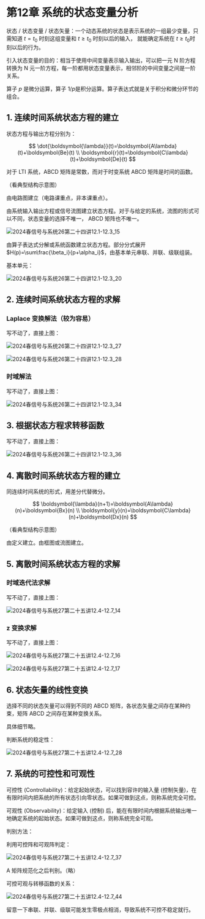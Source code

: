 # 第12章 系统的状态变量分析

状态 / 状态变量 / 状态矢量：一个动态系统的状态是表示系统的一组最少变量，只需知道 $t=t_0$ 时刻这组变量和 $t\geqslant t_0$ 时刻以后的输入， 就能确定系统在 $t\geqslant t_0$​ 时刻以后的行为。

引入状态变量的目的：相当于使用中间变量表示输入输出，可以把一元 N 阶方程转换为 N 元一阶方程，每一阶都用状态变量表示，相邻阶的中间变量之间是一阶关系。

算子 $p$ 是微分运算，算子 $1/p$​ 是积分运算。算子表达式就是关于积分和微分环节的组合。

## 1. 连续时间系统状态方程的建立

状态方程与输出方程分别为：

$$
\dot{\boldsymbol{\lambda}}(t)=\boldsymbol{A\lambda}(t)+\boldsymbol{Be}(t)
\\
\boldsymbol{r}(t)=\boldsymbol{C\lambda}(t)+\boldsymbol{De}(t)
$$

对于 LTI 系统，ABCD 矩阵是常数，而对于时变系统 ABCD 矩阵是时间的函数。

（看典型结构示意图）

由电路图建立（电路课重点，非本课重点）。

由系统输入输出方程或信号流图建立状态方程。对于与给定的系统，流图的形式可以不同，状态变量的选择不唯一， ABCD 矩阵也不唯一。

![2024春信号与系统26第二十四讲12.1-12.3_15](../../assets/images/course_notes/signal_system/ch12_img1.png)

由算子表达式分解或系统函数建立状态方程。部分分式展开 $H(p)=\sum\frac{\beta_i}{p+\alpha_i}$​ ，由基本单元串联、并联、级联组装。

基本单元：

![2024春信号与系统26第二十四讲12.1-12.3_20](../../assets/images/course_notes/signal_system/ch12_img2.png)

## 2. 连续时间系统状态方程的求解

### Laplace 变换解法（较为容易）

写不动了，直接上图：

![2024春信号与系统26第二十四讲12.1-12.3_27](../../assets/images/course_notes/signal_system/ch12_img3.png)

![2024春信号与系统26第二十四讲12.1-12.3_28](../../assets/images/course_notes/signal_system/ch12_img4.png)

### 时域解法

写不动了，直接上图：

![2024春信号与系统26第二十四讲12.1-12.3_34](../../assets/images/course_notes/signal_system/ch12_img5.png)

## 3. 根据状态方程求转移函数

写不动了，直接上图：

![2024春信号与系统26第二十四讲12.1-12.3_36](../../assets/images/course_notes/signal_system/ch12_img6.png)

## 4. 离散时间系统状态方程的建立

同连续时间系统的形式，用差分代替微分。

$$
\boldsymbol{\lambda}(n+1)=\boldsymbol{A\lambda}(n)+\boldsymbol{Bx}(n)
\\
\boldsymbol{y}(n)=\boldsymbol{C\lambda}(n)+\boldsymbol{Dx}(n)
$$

（看典型结构示意图）

由定义建立。由框图或流图建立。

## 5. 离散时间系统状态方程的求解

### 时域迭代法求解

写不动了，直接上图：

![2024春信号与系统27第二十五讲12.4-12.7_14](../../assets/images/course_notes/signal_system/ch12_img7.png)

### z 变换求解

写不动了，直接上图：

![2024春信号与系统27第二十五讲12.4-12.7_16](../../assets/images/course_notes/signal_system/ch12_img8.png)

![2024春信号与系统27第二十五讲12.4-12.7_17](../../assets/images/course_notes/signal_system/ch12_img9.png)

## 6. 状态矢量的线性变换

选择不同的状态矢量可以得到不同的 ABCD 矩阵，各状态矢量之间存在某种约束，矩阵 ABCD 之间存在某种变换关系。

具体细节略。

判断系统的稳定性：

![2024春信号与系统27第二十五讲12.4-12.7_28](../../assets/images/course_notes/signal_system/ch12_img10.png)

## 7. 系统的可控性和可观性

可控性 (Controllability)：给定起始状态，可以找到容许的输入量 (控制矢量)，在有限时间内把系统的所有状态引向零状态。如果可做到这点，则称系统完全可控。

可观性 (Observability)：给定输入 (控制) 后，能在有限时间内根据系统输出唯一地确定系统的起始状态。如果可做到这点，则称系统完全可观。

判别方法：

利用可控阵和可观阵判定：

![2024春信号与系统27第二十五讲12.4-12.7_37](../../assets/images/course_notes/signal_system/ch12_img11.png)

A 矩阵规范化之后判别。（略）

可控可观与转移函数的关系：

![2024春信号与系统27第二十五讲12.4-12.7_44](../../assets/images/course_notes/signal_system/ch12_img12.png)

留意一下串联、并联、级联可能发生零极点相消，导致系统不可控不稳定就行。
